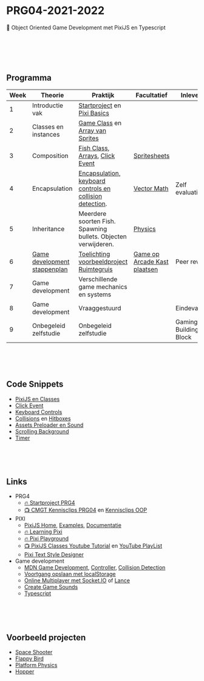 # PRG04-2021-2022

👾 Object Oriented Game Development met PixiJS en Typescript

<br>
<br>
<br>
<br>

## Programma

| Week | Theorie | Praktijk | Facultatief | Inleveren |
|------|---------|----------|-----------------|------|
| 1 | Introductie vak | [Startproject](./week1/week1-setup.md) en [Pixi Basics](./week1/week1-pixi.md) | |
| 2 | Classes en instances | [Game Class](./week2/week2-pixi-game.md) en [Array van Sprites](./week2/week2-pixi-sprites.md) |  |
| 3 | Composition | [Fish Class](./week3/week3-pixi-oop.md), [Arrays](./week3/week3-arrays.md), [Click Event](./week3/week3-click.md) | [Spritesheets](https://github.com/HR-CMGT/PRG04-pixi-spritesheet) | |
| 4 | Encapsulation | [Encapsulation, keyboard controls en collision detection](./week4/week4.md).  | [Vector Math](./facultatief/vector.md) | Zelf evaluatie |
| 5 | Inheritance | Meerdere soorten Fish. Spawning bullets. Objecten verwijderen. | [Physics](https://github.com/KokoDoko/piximatters) | |
| 6 | [Game development stappenplan](./week6/stappenplan-breakout.pdf) | [Toelichting voorbeeldproject Ruimtegruis](https://github.com/KokoDoko/pixidust) | [Game op Arcade Kast plaatsen](https://github.com/HR-CMGT/arcade-game) | Peer review |
| 7 | Game development | Verschillende game mechanics en systems | | |
| 8 | Game development | Vraaggestuurd | | Eindevaluatie |
| 9 | Onbegeleid zelfstudie | Onbegeleid zelfstudie | | Gaming Building Block |



<br>
<br>
<br>

## Code Snippets

- [PixiJS en Classes](./snippets/pixi-oop.md)
- [Click Event](./snippets/clickable.md)
- [Keyboard Controls](./snippets/keyboard.md)
- [Collisions](./snippets/collision.md) en [Hitboxes](./snippets/hitbox.md)
- [Assets Preloader en Sound](./snippets/preloader.md)
- [Scrolling Background](./snippets/scrolling.md)
- [Timer](./snippets/timer.md)

<br>
<br>
<br>

## Links

- PRG4
    - [🔥 Startproject PRG4](https://github.com/HR-CMGT/PRG04-2021-2022-startproject) 
    - [📺 CMGT Kennisclips PRG04](https://youtube.com/playlist?list=PLR6AYAQ1L71HhLPjh2dsiHxadz9qCRNWn) en [Kennisclips OOP](https://youtube.com/playlist?list=PLR6AYAQ1L71H_VxwqRYCWciTbYICPaJMQ)
- PIXI
    - [PixiJS Home](https://pixijs.com), [Examples](https://pixijs.io/examples/), [Documentatie](https://api.pixijs.io)
    - [🔥 Learning Pixi](https://github.com/kittykatattack/learningPixi)
    - [🔥 Pixi Playground](https://pixiplayground.com/#/edit)
    - [📺 PixiJS Classes Youtube Tutorial](https://www.youtube.com/watch?v=NG5qxx9Ij6Q) en [YouTube PlayList](https://www.youtube.com/playlist?list=PLapEGS8XnriPHDDbtUFnoY4M17jITNIGh)
    - [Pixi Text Style Designer](https://pixijs.io/pixi-text-style/#)
- Game development
    - [MDN Game Development](https://developer.mozilla.org/en-US/docs/Games), [Controller](https://developer.mozilla.org/en-US/docs/Web/API/Gamepad_API), [Collision Detection](https://developer.mozilla.org/en-US/docs/Games/Techniques/2D_collision_detection)
    - [Voortgang opslaan met localStorage](https://developer.mozilla.org/en-US/docs/Web/API/Window/localStorage)
    - [Online Multiplayer met Socket.IO](https://socket.io) of [Lance](https://lance-gg.github.io)
    - [Create Game Sounds](https://sfxr.me)
    - [Typescript](https://www.typescriptlang.org)




<br>
<br>
<br>

## Voorbeeld projecten

- [Space Shooter](https://github.com/KokoDoko/pixidust)
- [Flappy Bird](https://github.com/KokoDoko/pixibird.git)
- [Platform Physics](https://github.com/KokoDoko/piximatters)
- [Hopper](https://github.com/bpikaar/hopper)
